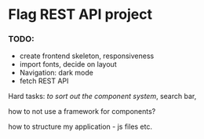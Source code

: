 # Flag REST API project

### TODO:


- create frontend skeleton, responsiveness
- import fonts, decide on layout
- Navigation:
dark mode
- fetch REST API



Hard tasks:
*to sort out the component system*, search bar, 

how to not use a framework for components?

how to structure my application - js files etc.